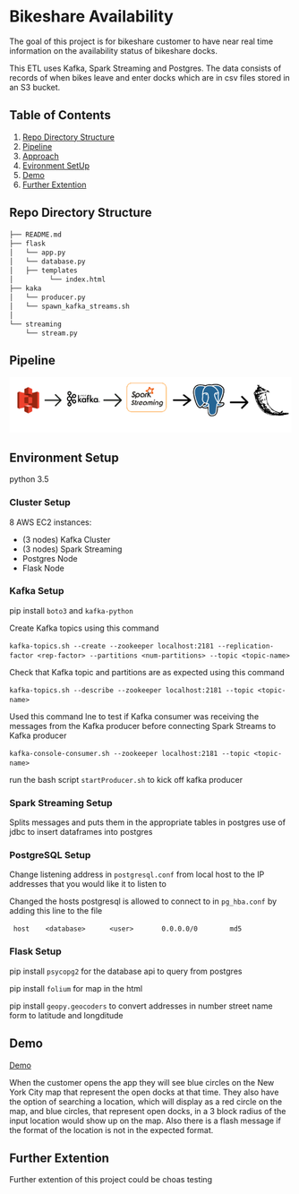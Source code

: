 # Bikeshare Availability

The goal of this project is for bikeshare customer to have near real time information on the availability status of bikeshare docks.

This ETL uses Kafka, Spark Streaming and Postgres. The data consists of records of when bikes leave and enter docks which are in csv files stored in an S3 bucket.


## Table of Contents
1. [Repo Directory Structure](README.md#Repo-Directory-Structure)
2. [Pipeline](README.md#Pipeline)
3. [Approach](README.md#Approach)
4. [Evironment SetUp](README.md#Evironment-Setup)
5. [Demo](README.md#Demo)
6. [Further Extention](README.md#Further-Extention)




## Repo Directory Structure

    ├── README.md
    ├── flask
    │   └── app.py
    │   └── database.py
    │   ├── templates
    │         └── index.html
    ├── kaka
    │   └── producer.py
    │   └── spawn_kafka_streams.sh
    │  
    └── streaming
        └── stream.py
    
## Pipeline

![alt text](pic/pipeline.png)

## Environment Setup
python 3.5
### Cluster Setup
8 AWS EC2 instances:

- (3 nodes) Kafka Cluster
- (3 nodes) Spark Streaming
- Postgres Node
- Flask Node

### Kafka Setup
pip install `boto3` and `kafka-python`

Create Kafka topics using this command

`kafka-topics.sh --create --zookeeper localhost:2181 --replication-factor <rep-factor> --partitions <num-partitions> --topic <topic-name>`

Check that Kafka topic and partitions are as expected using this command 

`kafka-topics.sh --describe --zookeeper localhost:2181 --topic <topic-name>`

Used this command lne to test if Kafka consumer was receiving the messages from the Kafka producer before connecting Spark Streams to Kafka producer

`kafka-console-consumer.sh --zookeeper localhost:2181 --topic <topic-name>`

run the bash script `startProducer.sh` to kick off kafka producer

### Spark Streaming Setup
Splits messages and puts them in the appropriate tables in postgres
use of jdbc to insert dataframes into postgres

### PostgreSQL Setup
Change listening address in `postgresql.conf` from local host to the IP addresses that you would like it to listen to

Changed the hosts postgresql is allowed to connect to in `pg_hba.conf` by adding this line to the file

` host    <database>      <user>       0.0.0.0/0        md5`

### Flask Setup
pip install `psycopg2` for the database api to query from postgres

pip install `folium` for map in the html

pip install `geopy.geocoders` to convert addresses in number street name form to latitude and longditude

## Demo
[Demo](https://www.youtube.com/watch?v=QS-lSPjHsqQ)

When the customer opens the app they will see blue circles on the New York City map that represent the open docks at that time. They also have the option of searching a location, which will display as a red circle on the map, and blue circles, that represent open docks, in a 3 block radius of the input location would show up on the map. Also there is a flash message if the format of the location is not in the expected format. 

## Further Extention
Further extention of this project could be choas testing

